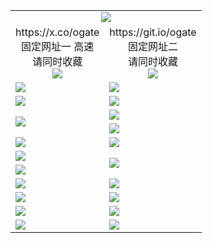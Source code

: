 ﻿<table>
  <tr><td colspan=2 align=center><img src="https://d2ls49i9b0t1rr.cloudfront.net/Up/oGate.jpg" /></td></tr>
  <tr>
    <td align=center>https://x.co/ogate<br>固定网址一 高速<br>请同时收藏<br><img src="https://d2ls49i9b0t1rr.cloudfront.net/Up/0WMGD1.png" /></td>
    <td align=center>https://git.io/ogate<br>固定网址二<br>请同时收藏<br><img src="https://d2ls49i9b0t1rr.cloudfront.net/Up/0WMGD2.png" /></td>
  </tr>
  <tr>
    <td><a href="https://d2ls49i9b0t1rr.cloudfront.net/oNote.aspx?id=oGate&from=github" target="_blank"><img src="https://d2ls49i9b0t1rr.cloudfront.net/Up/0WMDT.jpg" /></a></td>
    <td><a href="https://d2ls49i9b0t1rr.cloudfront.net/oNote.aspx?id=oNote&from=github" target="_blank"><img src="https://d2ls49i9b0t1rr.cloudfront.net/Up/0WZTT.jpg" /></a></td>
  </tr>
  <tr>
    <td><a href="https://d2ls49i9b0t1rr.cloudfront.net/onUP.aspx?name=https://d2tx4sol6zqfh1.cloudfront.net/526&from=github" target="_blank"><img src="https://d2ls49i9b0t1rr.cloudfront.net/Up/0DTW.jpg"/></a></td>
    <td><a href="https://d2ls49i9b0t1rr.cloudfront.net/ogST.aspx?from=github" target="_blank"><img src="https://d2ls49i9b0t1rr.cloudfront.net/Up/ST.jpg"/></a></td>
  </tr>
  <tr>
    <td rowspan=2><a href="https://d2ls49i9b0t1rr.cloudfront.net/ogUP.aspx?name=WJ.mp4&from=github" target="_blank"><img src="https://d2ls49i9b0t1rr.cloudfront.net/Up/WJ.jpg" /></a></td>
    <td><a href="https://d2ls49i9b0t1rr.cloudfront.net/ogUP.aspx?name=DKC.mp4&count=16&from=github" target="_blank"><img src="https://d2ls49i9b0t1rr.cloudfront.net/Up/DKC.jpg" /></a></td> 
  </tr>
  <tr>
    <td><a href="https://d2ls49i9b0t1rr.cloudfront.net/ogUP.aspx?name=LRWS.mp4&count=6B:13,5A:10,5B:35,4A:14,4B:19,3A:10,3B:26,2A:16,2B:21,1A:23,1B:29&from=github" target="_blank"><img src="https://d2ls49i9b0t1rr.cloudfront.net/Up/LRWS.jpg" /></a></td>
  </tr>
  <tr>
    <td><a href="https://d2ls49i9b0t1rr.cloudfront.net/ogUP.aspx?name=MHS.mp4&from=github" target="_blank"><img src="https://d2ls49i9b0t1rr.cloudfront.net/Up/MHS.jpg" /></a></td>
    <td><a href="https://d2ls49i9b0t1rr.cloudfront.net/ogUP.aspx?name=XTFY.mp4&count=24&from=github" target="_blank"><img src="https://d2ls49i9b0t1rr.cloudfront.net/Up/XTFY.jpg" /></a></td>
  </tr>
  <tr>
    <td><a href="https://d2ls49i9b0t1rr.cloudfront.net/ogUP.aspx?name=JQR.mp4&count=2&from=github" target="_blank"><img src="https://d2ls49i9b0t1rr.cloudfront.net/Up/JQR.jpg" /></a></td>   
    <td rowspan=2><a href="https://d2ls49i9b0t1rr.cloudfront.net/ogUP.aspx?name=JP.mp4&count=9&from=github" target="_blank"><img src="https://d2ls49i9b0t1rr.cloudfront.net/Up/JP.jpg" /></td>
  </tr>
  <tr>
    <td><a href="https://d2ls49i9b0t1rr.cloudfront.net/ogUP.aspx?name=CYKJ.mp4&from=github" target="_blank"><img src="https://d2ls49i9b0t1rr.cloudfront.net/Up/CYKJ.jpg" /></a></td>
  </tr>
  <tr>
    <td><a href="https://d2ls49i9b0t1rr.cloudfront.net/ogUP.aspx?name=4SZG.mp4&count=05:17,04:20&current=05:16&from=github" target="_blank"><img src="https://d2ls49i9b0t1rr.cloudfront.net/Up/4SZG0.jpg" /></a></td>
    <td><a href="https://d2ls49i9b0t1rr.cloudfront.net/ogUP.aspx?name=4SDJ.mp4&count=05:42,04:52&current=05:41&from=github" target="_blank"><img src="https://d2ls49i9b0t1rr.cloudfront.net/Up/4SDJ0.jpg" /></a></td>
  </tr>
  <tr>
    <td><a href="https://d2ls49i9b0t1rr.cloudfront.net/ogUP.aspx?name=FG.zip&from=github" target="_blank"><img src="https://d2ls49i9b0t1rr.cloudfront.net/Up/FG.jpg" /></a></td>
    <td><a href="https://d2ls49i9b0t1rr.cloudfront.net/ogUP.aspx?name=FGA.apk&from=github" target="_blank"><img src="https://d2ls49i9b0t1rr.cloudfront.net/Up/FGA.jpg" /></a></td>
  </tr>
  <tr>
    <td><a href="https://d2ls49i9b0t1rr.cloudfront.net/ogUP.aspx?name=U.zip&from=github" target="_blank"><img src="https://d2ls49i9b0t1rr.cloudfront.net/Up/U.jpg" /></a></td>
    <td><a href="https://d2ls49i9b0t1rr.cloudfront.net/ogUP.aspx?name=UA.apk&from=github" target="_blank"><img src="https://d2ls49i9b0t1rr.cloudfront.net/Up/UA.jpg" /></a></td>
  </tr>
  <tr>
    <td><a href="https://d2ls49i9b0t1rr.cloudfront.net/ogUP.aspx?name=0iPPOTV.zip&from=github" target="_blank"><img src="https://d2ls49i9b0t1rr.cloudfront.net/Up/0iPPOTV.jpg" /></a></td>
    <td><a href="https://d2ls49i9b0t1rr.cloudfront.net/ogUP.aspx?name=0iNTD.apk&from=github" target="_blank"><img src="https://d2ls49i9b0t1rr.cloudfront.net/Up/0iNTD.jpg" /></a></td>
  </tr>
</table>

